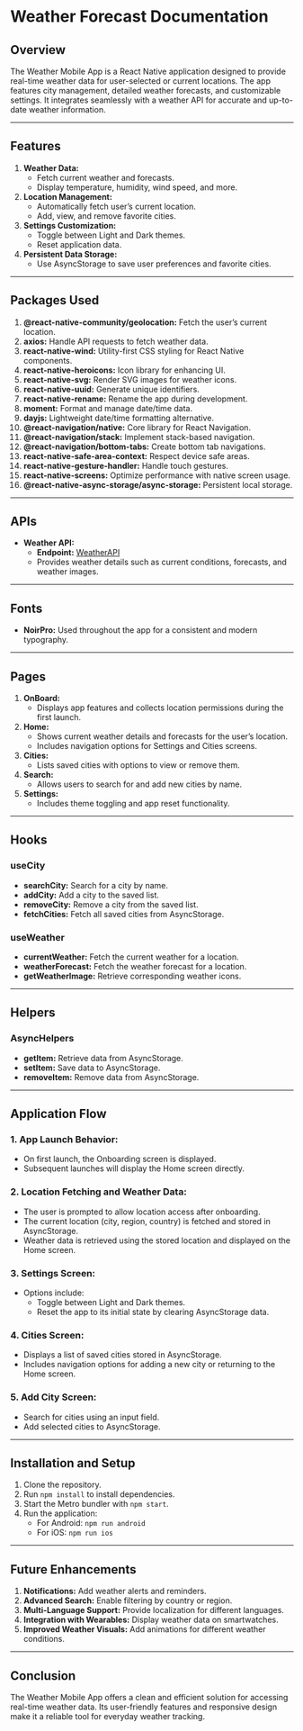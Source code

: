 # Weather Forecast Documentation

## Overview
The Weather Mobile App is a React Native application designed to provide real-time weather data for user-selected or current locations. The app features city management, detailed weather forecasts, and customizable settings. It integrates seamlessly with a weather API for accurate and up-to-date weather information.

---

## Features
1. **Weather Data:**
   - Fetch current weather and forecasts.
   - Display temperature, humidity, wind speed, and more.
2. **Location Management:**
   - Automatically fetch user’s current location.
   - Add, view, and remove favorite cities.
3. **Settings Customization:**
   - Toggle between Light and Dark themes.
   - Reset application data.
4. **Persistent Data Storage:**
   - Use AsyncStorage to save user preferences and favorite cities.

---

## Packages Used
1. **@react-native-community/geolocation:** Fetch the user’s current location.
2. **axios:** Handle API requests to fetch weather data.
3. **react-native-wind:** Utility-first CSS styling for React Native components.
4. **react-native-heroicons:** Icon library for enhancing UI.
5. **react-native-svg:** Render SVG images for weather icons.
6. **react-native-uuid:** Generate unique identifiers.
7. **react-native-rename:** Rename the app during development.
8. **moment:** Format and manage date/time data.
9. **dayjs:** Lightweight date/time formatting alternative.
10. **@react-navigation/native:** Core library for React Navigation.
11. **@react-navigation/stack:** Implement stack-based navigation.
12. **@react-navigation/bottom-tabs:** Create bottom tab navigations.
13. **react-native-safe-area-context:** Respect device safe areas.
14. **react-native-gesture-handler:** Handle touch gestures.
15. **react-native-screens:** Optimize performance with native screen usage.
16. **@react-native-async-storage/async-storage:** Persistent local storage.

---

## APIs
- **Weather API:**
  - **Endpoint:** [WeatherAPI](https://www.weatherapi.com/)
  - Provides weather details such as current conditions, forecasts, and weather images.

---

## Fonts
- **NoirPro:** Used throughout the app for a consistent and modern typography.

---

## Pages
1. **OnBoard:**
   - Displays app features and collects location permissions during the first launch.
2. **Home:**
   - Shows current weather details and forecasts for the user’s location.
   - Includes navigation options for Settings and Cities screens.
3. **Cities:**
   - Lists saved cities with options to view or remove them.
4. **Search:**
   - Allows users to search for and add new cities by name.
5. **Settings:**
   - Includes theme toggling and app reset functionality.

---

## Hooks
### **useCity**
- **searchCity:** Search for a city by name.
- **addCity:** Add a city to the saved list.
- **removeCity:** Remove a city from the saved list.
- **fetchCities:** Fetch all saved cities from AsyncStorage.

### **useWeather**
- **currentWeather:** Fetch the current weather for a location.
- **weatherForecast:** Fetch the weather forecast for a location.
- **getWeatherImage:** Retrieve corresponding weather icons.

---

## Helpers
### **AsyncHelpers**
- **getItem:** Retrieve data from AsyncStorage.
- **setItem:** Save data to AsyncStorage.
- **removeItem:** Remove data from AsyncStorage.

---

## Application Flow
### 1. **App Launch Behavior:**
   - On first launch, the Onboarding screen is displayed.
   - Subsequent launches will display the Home screen directly.

### 2. **Location Fetching and Weather Data:**
   - The user is prompted to allow location access after onboarding.
   - The current location (city, region, country) is fetched and stored in AsyncStorage.
   - Weather data is retrieved using the stored location and displayed on the Home screen.

### 3. **Settings Screen:**
   - Options include:
     - Toggle between Light and Dark themes.
     - Reset the app to its initial state by clearing AsyncStorage data.

### 4. **Cities Screen:**
   - Displays a list of saved cities stored in AsyncStorage.
   - Includes navigation options for adding a new city or returning to the Home screen.

### 5. **Add City Screen:**
   - Search for cities using an input field.
   - Add selected cities to AsyncStorage.

---

## Installation and Setup
1. Clone the repository.
2. Run `npm install` to install dependencies.
3. Start the Metro bundler with `npm start`.
4. Run the application:
   - For Android: `npm run android`
   - For iOS: `npm run ios`

---

## Future Enhancements
1. **Notifications:** Add weather alerts and reminders.
2. **Advanced Search:** Enable filtering by country or region.
3. **Multi-Language Support:** Provide localization for different languages.
4. **Integration with Wearables:** Display weather data on smartwatches.
5. **Improved Weather Visuals:** Add animations for different weather conditions.

---

## Conclusion
The Weather Mobile App offers a clean and efficient solution for accessing real-time weather data. Its user-friendly features and responsive design make it a reliable tool for everyday weather tracking.
